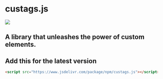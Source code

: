 # custags.js
[![](https://data.jsdelivr.com/v1/package/npm/custags.js/badge)](https://www.jsdelivr.com/package/npm/custags.js)
## A library that unleashes the power of custom elements.
## Add this for the latest version
```html
<script src="https://www.jsdelivr.com/package/npm/custags.js"></script>
```
